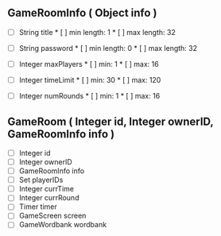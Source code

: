 ## GameRoomInfo ( Object info )

* [ ]  String title
       * [ ]  min length: 1
       * [ ]  max length: 32

* [ ]  String password
       * [ ]  min length: 0
       * [ ]  max length: 32

* [ ]  Integer maxPlayers
       * [ ]  min: 1
       * [ ]  max: 16

* [ ]  Integer timeLimit
       * [ ]  min: 30
       * [ ]  max: 120

* [ ]  Integer numRounds
       * [ ]  min: 1
       * [ ]  max: 16


## GameRoom ( Integer id, Integer ownerID, GameRoomInfo info )

* [ ]  Integer id
* [ ]  Integer ownerID
* [ ]  GameRoomInfo info
* [ ]  Set playerIDs
* [ ]  Integer currTime
* [ ]  Integer currRound
* [ ]  Timer timer
* [ ]  GameScreen screen
* [ ]  GameWordbank wordbank
